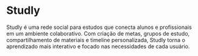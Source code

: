 # Studly
Studly é uma rede social para estudos que conecta alunos e profissionais em um ambiente colaborativo. Com criação de metas, grupos de estudo, compartilhamento de materiais e timeline personalizada, Studly torna o aprendizado mais interativo e focado nas necessidades de cada usuário.
